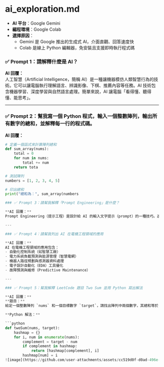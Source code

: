 # ai_exploration.md
- **AI 平台**：Google Gemini
- **編程環境**：Google Colab
- **選擇原因**：
  - Gemini 是 Google 推出的生成式 AI，介面直觀、回答速度快
  - Colab 是線上 Python 編輯器，免安裝且支援即時執行程式碼
### ✅ Prompt 1：請解釋什麼是 AI？

**AI 回覆：**  
人工智慧（Artificial Intelligence，簡稱 AI）是一種讓機器模仿人類智慧行為的技術。它可以讓電腦執行理解語言、辨識影像、下棋、推薦內容等任務。AI 技術包含機器學習、深度學習與自然語言處理。簡單來說，AI 讓電腦「看得懂、聽得懂、能思考」。

---

### ✅ Prompt 2：幫我寫一個 Python 程式，輸入一個整數陣列，輸出所有數字的總和，並解釋每一行的程式碼。

**AI 回覆：**

```python
# 定義一個函式來計算陣列總和
def sum_array(nums):
    total = 0  
    for num in nums:  
        total += num 
    return tota

# 測試陣列
numbers = [1, 2, 3, 4, 5]

# 印出總和
print("總和為：", sum_array(numbers

### ✅ Prompt 3：請幫我解釋「Prompt Engineering」是什麼？

**AI 回覆：**  
Prompt Engineering（提示工程）是設計給 AI 的輸入文字提示（prompt）的一種技巧。透過調整語句的方式、提供明確的上下文、加入範例等方式，我們可以讓 AI 更精準地理解我們的需求，並產生符合預期的回應。這項技巧對於與像 ChatGPT、Gemini 這類語言模型互動時特別重要。

---

### ✅ Prompt 4：請幫我列出 AI 在電機工程領域的應用

**AI 回覆：**  
AI 在電機工程領域的應用包含：
- 自動化控制系統（如智慧工廠）
- 電力系統負載預測與能源管理（智慧電網）
- 機器人路徑規劃與感測器資料處理
- 電子設計自動化（EDA）工具優化
- 故障預測與維修（Predictive Maintenance）

---

### ✅ Prompt 5：幫我解釋 LeetCode 題目 Two Sum 並用 Python 寫出解法

**AI 回覆：**  
**題目：**  
給定一個整數陣列 `nums` 和一個目標數字 `target`，請找出陣列中兩個數字，其總和等於 `target`，並回傳他們的索引。

**Python 解法：**

```python
def twoSum(nums, target):
    hashmap = {}  
    for i, num in enumerate(nums):
        complement = target - num 
        if complement in hashmap:
            return [hashmap[complement], i] 
        hashmap[num] = i
![image](https://github.com/user-attachments/assets/cc519d0f-d0ad-496e-93f4-4e05f8d90530)
